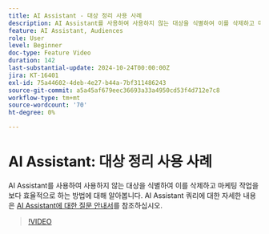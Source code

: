 ```yaml
---
title: AI Assistant - 대상 정리 사용 사례
description: AI Assistant를 사용하여 사용하지 않는 대상을 식별하여 이를 삭제하고 마케팅 작업을 보다 효율적으로 하는 방법에 대해 알아봅니다.
feature: AI Assistant, Audiences
role: User
level: Beginner
doc-type: Feature Video
duration: 142
last-substantial-update: 2024-10-24T00:00:00Z
jira: KT-16401
exl-id: 75a44602-4deb-4e27-b44a-7bf311486243
source-git-commit: a5a45af679eec36693a33a4950cd53f4d712e7c8
workflow-type: tm+mt
source-wordcount: '70'
ht-degree: 0%

---
```


# AI Assistant: 대상 정리 사용 사례

AI Assistant를 사용하여 사용하지 않는 대상을 식별하여 이를 삭제하고 마케팅 작업을 보다 효율적으로 하는 방법에 대해 알아봅니다. AI Assistant 쿼리에 대한 자세한 내용은 [AI Assistant에 대한 질문 안내서](https://experienceleague.adobe.com/en/docs/experience-platform/ai-assistant/questions)를 참조하십시오.

>[!VIDEO](https://video.tv.adobe.com/v/3435532/?learn=on)
